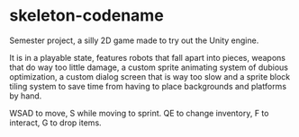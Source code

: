 # skeleton-codename
Semester project, a silly 2D game made to try out the Unity engine.

It is in a playable state, features robots that fall apart into pieces, weapons that do way too little damage, a custom sprite animating system of dubious optimization, a custom dialog screen that is way too slow and a sprite block tiling system to save time from having to place backgrounds and platforms by hand.

WSAD to move, S while moving to sprint. QE to change inventory, F to interact, G to drop items.
